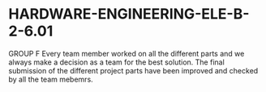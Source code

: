 # HARDWARE-ENGINEERING-ELE-B-2-6.01
GROUP F
Every team member worked on all the different parts and we always make a decision as a team for the best solution.
The final submission of the different project parts have been improved and checked by all the team mebemrs.
